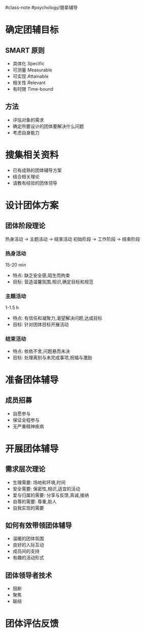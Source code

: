 #class-note #psychology/朋辈辅导

# 确定团辅目标

## SMART 原则

- 具体化 *S*pecific
- 可测量 *M*easurable
- 可实现 *A*ttainable
- 相关性 *R*elevant
- 有时限 *T*ime-bound

## 方法

- 评估对象的需求
- 确定所要设计的团体要解决什么问题
- 考虑自身能力

# 搜集相关资料

- 已有成熟的团体辅导方案
- 结合相关理论
- 请教有经验的团体领导

# 设计团体方案

## 团体阶段理论

热身活动 -> 主题活动 -> 结束活动
初始阶段 -> 工作阶段 -> 结束阶段

### 热身活动

15-20 min

- 特点: 缺乏安全感,陌生而拘束
- 目标: 营造温馨氛围,相识,确定目标和规范

### 主题活动

1-1.5 h

- 特点: 有信任和凝聚力,渴望解决问题,达成目标
- 目标: 针对团体目标开展活动

### 结束活动

- 特点: 依依不舍,问题悬而未决
- 目标: 处理离别与未完成事项,祝福与激励

# 准备团体辅导

## 成员招募

- 自愿参与
- 保证全程参与
- 无严重精神疾病

# 开展团体辅导

## 需求层次理论

- 生理需要: 场地和环境,时间
- 安全需要: 保密性,相识,适宜的活动
- 爱与归属的需要: 分享与反馈,真诚,接纳
- 自尊的需要: 尊重,助人
- 自我实现的需要

## 如何有效带领团体辅导

- 温暖的团体氛围
- 良好的人际互动
- 成员间的支持
- 有趣的活动形式

## 团体领导者技术

- 阻断
- 聚焦
- 联结

# 团体评估反馈